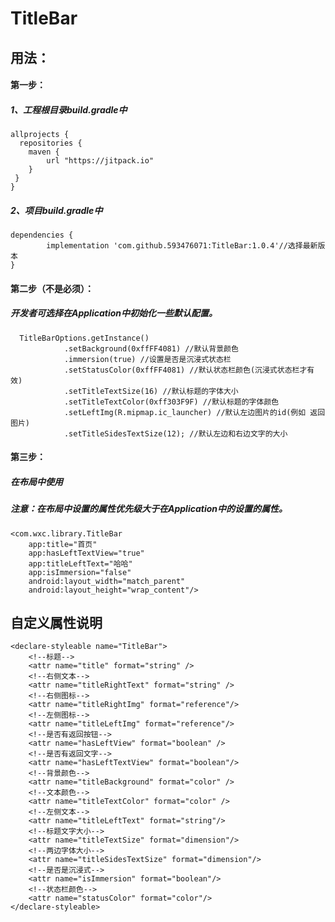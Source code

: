 # TitleBar
## 用法：
#### 第一步：
##### 1、工程根目录build.gradle中
    allprojects {
      repositories {
        maven {
            url "https://jitpack.io"
        }
     }
    }
##### 2、项目build.gradle中
    dependencies {
	        implementation 'com.github.593476071:TitleBar:1.0.4'//选择最新版本
	}
#### 第二步（不是必须）：
##### 开发者可选择在Application中初始化一些默认配置。
      TitleBarOptions.getInstance()
                .setBackground(0xffFF4081) //默认背景颜色
                .immersion(true) //设置是否是沉浸式状态栏
                .setStatusColor(0xffFF4081) //默认状态栏颜色(沉浸式状态栏才有效)
                .setTitleTextSize(16) //默认标题的字体大小
                .setTitleTextColor(0xff303F9F) //默认标题的字体颜色
                .setLeftImg(R.mipmap.ic_launcher) //默认左边图片的id(例如 返回 图片)
                .setTitleSidesTextSize(12); //默认左边和右边文字的大小
#### 第三步：
##### 在布局中使用
##### 注意：在布局中设置的属性优先级大于在Application中的设置的属性。
    <com.wxc.library.TitleBar
        app:title="首页"
        app:hasLeftTextView="true"
        app:titleLeftText="哈哈"
        app:isImmersion="false"
        android:layout_width="match_parent"
        android:layout_height="wrap_content"/>
## 自定义属性说明
    <declare-styleable name="TitleBar">
        <!--标题-->
        <attr name="title" format="string" />
        <!--右侧文本-->
        <attr name="titleRightText" format="string" />
        <!--右侧图标-->
        <attr name="titleRightImg" format="reference"/>
        <!--左侧图标-->
        <attr name="titleLeftImg" format="reference"/>
        <!--是否有返回按钮-->
        <attr name="hasLeftView" format="boolean" />
        <!--是否有返回文字-->
        <attr name="hasLeftTextView" format="boolean"/>
        <!--背景颜色-->
        <attr name="titleBackground" format="color" />
        <!--文本颜色-->
        <attr name="titleTextColor" format="color" />
        <!--左侧文本-->
        <attr name="titleLeftText" format="string"/>
        <!--标题文字大小-->
        <attr name="titleTextSize" format="dimension"/>
        <!--两边字体大小-->
        <attr name="titleSidesTextSize" format="dimension"/>
        <!--是否是沉浸式-->
        <attr name="isImmersion" format="boolean"/>
        <!--状态栏颜色-->
        <attr name="statusColor" format="color"/>
    </declare-styleable>

